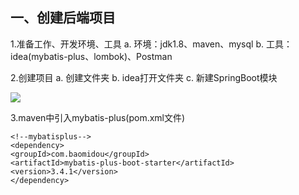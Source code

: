 ## 一、创建后端项目
1.准备工作、开发环境、工具
a. 环境：jdk1.8、maven、mysql
b. 工具：idea(mybatis-plus、lombok)、Postman


2.创建项目
a. 创建文件夹
b. idea打开文件夹
c. 新建SpringBoot模块


![](https://github.com/warrenlucky/zerostart/blob/main/%E5%90%B4%E6%9D%B0%E6%9C%97/%E5%90%8E%E7%AB%AF/%E5%9B%BE%E7%89%87/%E6%96%B0%E5%BB%BA%E6%A8%A1%E5%9D%97.png)



3.maven中引入mybatis-plus(pom.xml文件)
```
<!--mybatisplus-->
<dependency>
<groupId>com.baomidou</groupId>
<artifactId>mybatis-plus-boot-starter</artifactId>
<version>3.4.1</version>
</dependency>
```
